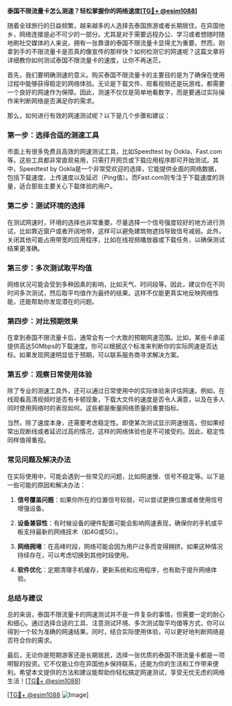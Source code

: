 **泰国不限流量卡怎么测速？轻松掌握你的网络速度[[TG💪+ @esim1088](https://t.me/s/esim1088)]**

随着全球旅行的日益频繁，越来越多的人选择去泰国旅游或者长期居住。在异国他乡，网络连接是必不可少的一部分。尤其是对于需要远程办公、学习或者想随时随地刷社交媒体的人来说，拥有一张靠谱的泰国不限流量卡显得尤为重要。然而，刚拿到手的不限流量卡是否真的像宣传的那样快？如何检测它的网速呢？这篇文章将详细教你如何测试泰国不限流量卡的速度，让你不再迷茫。

首先，我们要明确测速的意义。购买泰国不限流量卡的主要目的是为了确保在使用过程中能够获得稳定的网络体验。无论是下载文件、观看视频还是玩游戏，都需要一个良好的网速作为保障。因此，测速不仅仅是简单地看数字，而是要通过实际操作来判断网络是否满足你的需求。

那么，如何进行有效的网速测试呢？以下是几个步骤和建议：

### **第一步：选择合适的测速工具**

市面上有很多免费且高效的网速测试工具，比如Speedtest by Ookla、Fast.com等。这些工具都非常直观易用，只需打开网页或下载应用程序即可开始测试。其中，Speedtest by Ookla是一个非常受欢迎的选择，它能提供全面的网络数据，包括下载速度、上传速度以及延迟（Ping值）。而Fast.com则专注于下载速度的测量，适合那些主要关心下载体验的用户。

### **第二步：测试环境的选择**

在测试网速时，环境的选择也非常重要。尽量选择一个信号强度较好的地方进行测试，比如靠近窗户或者开阔地带，这样可以避免建筑物遮挡导致信号减弱。此外，关闭其他可能占用带宽的应用程序，比如在线视频播放器或下载任务，以确保测试结果更准确。

### **第三步：多次测试取平均值**

网络状况可能会受到多种因素的影响，比如天气、时间段等。因此，建议你在不同时间多次测试，然后取平均值作为最终的结果。这样不仅能更真实地反映网络性能，还能帮助你发现潜在的问题。

### **第四步：对比预期效果**

在拿到泰国不限流量卡后，通常会有一个大致的预期网速范围。比如，某些卡承诺提供高达50Mbps的下载速度。你可以根据这个标准来判断你的实际网速是否达标。如果发现网速明显低于预期，可以联系服务商寻求解决方案。

### **第五步：观察日常使用体验**

除了专业的测速工具外，还可以通过日常使用中的实际体验来评估网速。例如，在线观看高清视频时是否有卡顿现象，下载大文件的速度是否令人满意，以及在多人同时使用网络时的表现如何。这些都是衡量网络质量的重要指标。

当然，除了速度本身，还需要考虑稳定性。即使某次测试显示网速很高，但如果经常出现断线或者延迟过高的情况，这样的网络体验也是不可接受的。因此，稳定性同样值得重视。

### **常见问题及解决办法**

在实际使用中，可能会遇到一些常见的问题，比如网速慢、信号不稳定等。以下是一些可能的原因和解决办法：

1. **信号覆盖问题**：如果你所在的位置信号较弱，可以尝试更换位置或者使用信号增强设备。
   
2. **设备兼容性**：有时候设备的硬件配置可能会影响网速表现，确保你的手机或平板支持最新的网络技术（如4G或5G）。

3. **网络拥堵**：在高峰时段，网络可能会因为用户过多而变得拥挤。如果这种情况持续存在，可以考虑切换到其他时段使用。

4. **软件优化**：定期清理手机缓存，更新系统和应用程序，也有助于提升网络体验。

### **总结与建议**

总的来说，泰国不限流量卡的网速测试并不是一件复杂的事情，但需要一定的耐心和细心。通过选择合适的工具、注意测试环境、多次测试取平均值等方式，你可以得到一个较为准确的网速结果。同时，结合实际使用体验，可以更好地判断网络是否符合你的需求。

最后，无论你是短期游客还是长期居民，选择一张优质的泰国不限流量卡都是一项明智的投资。它不仅能让你在异国他乡保持联系，还能为你的生活和工作带来便利。希望本文提供的方法和建议能帮助你轻松搞定网速测试，享受无忧无虑的网络生活！[[TG💪+ @esim1088](https://t.me/s/esim1088)]

[[TG💪+ @esim1088](https://t.me/s/esim1088) ![Image](https://i.postimg.cc/4NQfJmqS/Snipaste-2025-05-13-00-14-12.png)]